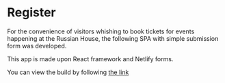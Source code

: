 # Register

For the convenience of visitors whishing to book tickets for events happening at the Russian House, the following SPA with simple submission form was developed.

This app is made upon React framework and Netlify forms.

You can view the build by following [the link](https://register.netlify.app)

<!-- <h3>Website Screenshots</h3>
<p align="center">
	<img src="images/img1.png" width="300">
	<img src="images/img.png" width="300">
</p> -->